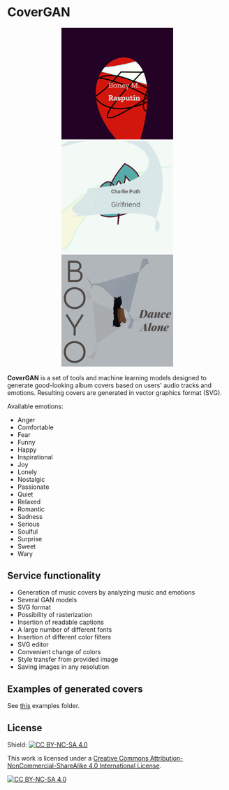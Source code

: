 # CoverGAN

<div align="center">
  <img src="./covergan_backend/covergan/examples/gen1_capt1/Boney%20M.%20-%20Rasputin.PNG" alt="img1" width="256"/>
  <img src="./covergan_backend/covergan/examples/gen1_capt1/Charlie%20Puth%20-%20Girlfriend.PNG" alt="img2" width="256"/>
  <img src="./covergan_backend/covergan/examples/gen2_capt2/BOYO%20-%20Dance%20Alone.png" alt="img3" width="256"/>
</div>

**CoverGAN** is a set of tools and machine learning models designed to generate good-looking album covers based on
users'
audio tracks and emotions. Resulting covers are generated in vector graphics format (SVG).

Available emotions:

* Anger
* Comfortable
* Fear
* Funny
* Happy
* Inspirational
* Joy
* Lonely
* Nostalgic
* Passionate
* Quiet
* Relaxed
* Romantic
* Sadness
* Serious
* Soulful
* Surprise
* Sweet
* Wary

## Service functionality

* Generation of music covers by analyzing music and emotions
* Several GAN models
* SVG format
* Possibility of rasterization
* Insertion of readable captions
* A large number of different fonts
* Insertion of different color filters
* SVG editor
* Convenient change of colors
* Style transfer from provided image
* Saving images in any resolution

## Examples of generated covers

See [this](/covergan_backend/covergan/examples) examples folder.

## License

Shield: [![CC BY-NC-SA 4.0][cc-by-nc-sa-shield]][cc-by-nc-sa]

This work is licensed under a
[Creative Commons Attribution-NonCommercial-ShareAlike 4.0 International License][cc-by-nc-sa].

[![CC BY-NC-SA 4.0][cc-by-nc-sa-image]][cc-by-nc-sa]

[cc-by-nc-sa]: http://creativecommons.org/licenses/by-nc-sa/4.0/

[cc-by-nc-sa-image]: https://licensebuttons.net/l/by-nc-sa/4.0/88x31.png

[cc-by-nc-sa-shield]: https://img.shields.io/badge/License-CC%20BY--NC--SA%204.0-lightgrey.svg